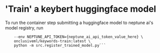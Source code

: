 # 'Train' a keybert huggingface model

To run the container step submitting a huggingface model to neptune ai's model registry, run

```docker run \
    --env NEPTUNE_API_TOKEN={neptune_ai_api_token_value_here} \
    onclusiveml/keywords-train:latest \
    python -m src.register_trained_model.py```